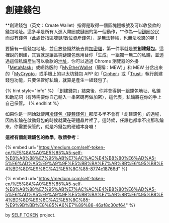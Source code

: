 # 創建錢包

**創建錢包（英文：Create Wallet）指得是取得一個區塊鏈帳號及可以收發款的錢包地址。這多半是所有人進入幣圈或鏈圈的第一個動作，**作為一個[鏈圈](../../../quan.md)公民而沒有錢包（此處皆指區塊鏈/數位資產錢包），是無法轉帳，也無法收錢的喔！

要擁有一個錢包地址，並且放些錢然後去買[加密貓](../../../nft-collectibles/jia-mi-cryptokitties.md)，第一件事就是要**創建錢包**。這裡說的創建，其實就是讓區塊鏈錢包應用替你「生成」一組獨一無二的私鑰，並透過這個私鑰產生可以收款的[地址](../../address.md)，你可以透過 Chrome 瀏覽器的外掛「[MetaMask](../../../untitled/metamask.md)」或網路版的「[MyEtherWallet](myetherwallet.md)（簡稱：MEW）」和 MEW 分岔出來的「[MyCrypto](https://mycrypto.com/)」或手機上的以太坊錢包 APP 如「[Cipher](../../../untitled/cipher.md)」或「[Trust](../../../untitled/trust-wallet.md)」執行創建錢包功能，只要保管好私鑰，就算是產生一組錢包了。

{% hint style="info" %}
「創建錢包」結束後，你將會得到一組錢包地址、私鑰和助記詞（有時需要你自己輸入一串密碼再做加密），這代表，私鑰將在你的手上自己保管。
{% endhint %}

如果你是一開始就使用[冷錢包（硬體錢包）](../../../cold-wallet/)那麼多半不會有「創建錢包」的過程，因為私鑰在啟動錢包的時候就藏在硬體晶片裡了。這時候，任誰也都拿不出那私鑰來，你需要保管的，就是冷錢包的硬體本身囉！

**這裡有個創建錢包的教學，敬請參考：**

{% embed url="https://medium.com/self-token-cn/%E5%8A%A0%E5%85%A5-self-%E8%A8%88%E7%95%AB%E7%AC%AC%E4%B8%80%E6%AD%A5-5%E6%AD%A5%E9%A9%9F%E5%BB%BA%E7%AB%8B%E6%95%B8%E4%BD%8D%E9%8C%A2%E5%8C%85-8774c18766d" %}

{% embed url="https://medium.com/self-token-cn/%E5%8A%A0%E5%85%A5-self-%E8%A8%88%E7%95%AB%E7%AC%AC%E4%B8%80%E6%AD%A5-5%E6%AD%A5%E9%A9%9F%E5%BB%BA%E7%AB%8B%E6%95%B8%E4%BD%8D%E9%8C%A2%E5%8C%85-%E9%9B%BB%E8%85%A6%E7%89%88-46af8c30df64" %}

by [SELF TOKEN](http://selftoken.co) project.

